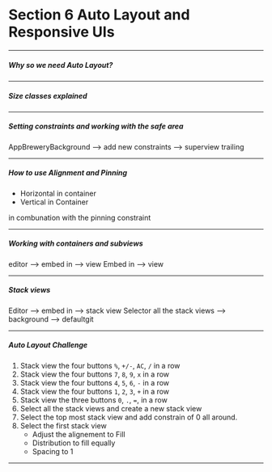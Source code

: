 <h1>Section 6 Auto Layout and Responsive UIs</h1>

---

<h5>Why so we need Auto Layout?</h5>

---

<h5>Size classes explained</h5>

---

<h5>Setting constraints and working with the safe area</h5>

AppBreweryBackground --> add new constraints --> superview trailing

---

<h5>How to use Alignment and Pinning</h5>

- Horizontal in container
- Vertical in Container

in combunation with the pinning constraint

---

<h5>Working with containers and subviews</h5>

editor --> embed in --> view
Embed in --> view

---

<h5>Stack views</h5>

Editor --> embed in --> stack view
Selector all the stack views --> background --> defaultgit

---

<h5>Auto Layout Challenge</h5>

1. Stack view the four buttons `%`, `+/-`, `AC`, `/` in a row
2. Stack view the four buttons `7`, `8`, `9`, `x` in a row
3. Stack view the four buttons `4`, `5`, `6`, `-` in a row
4. Stack view the four buttons `1`, `2`, `3`, `+` in a row
5. Stack view the three buttons `0`, `.`, `=`, in a row
6. Select all the stack views and create a new stack view
7. Select the top most stack view and add constrain of 0 all around.
8. Select the first stack view
   - Adjust the alignement to Fill
   - Distribution to fill equally
   - Spacing to 1

---
